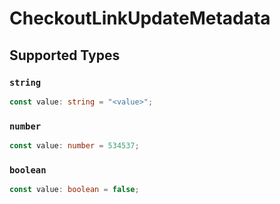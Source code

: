 # CheckoutLinkUpdateMetadata


## Supported Types

### `string`

```typescript
const value: string = "<value>";
```

### `number`

```typescript
const value: number = 534537;
```

### `boolean`

```typescript
const value: boolean = false;
```

